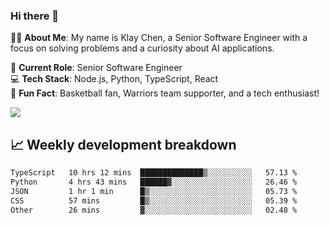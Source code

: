 ### Hi there 👋

👨‍💻 **About Me**: My name is Klay Chen, a Senior Software Engineer with a focus on solving problems and a curiosity about AI applications.

💼 **Current Role**: Senior Software Engineer  
💻 **Tech Stack**: Node.js, Python, TypeScript, React  
🏀 **Fun Fact**: Basketball fan, Warriors team supporter, and a tech enthusiast!

<img align="center" src="https://github-readme-stats.vercel.app/api?username=nameczz&show_icons=true&hide_title=true&theme=dracula" />

## 📈 Weekly development breakdown

<!--START_SECTION:waka-->

```txt
TypeScript   10 hrs 12 mins  ██████████████▒░░░░░░░░░░   57.13 %
Python       4 hrs 43 mins   ██████▓░░░░░░░░░░░░░░░░░░   26.46 %
JSON         1 hr 1 min      █▒░░░░░░░░░░░░░░░░░░░░░░░   05.73 %
CSS          57 mins         █▒░░░░░░░░░░░░░░░░░░░░░░░   05.39 %
Other        26 mins         ▓░░░░░░░░░░░░░░░░░░░░░░░░   02.48 %
```

<!--END_SECTION:waka-->
